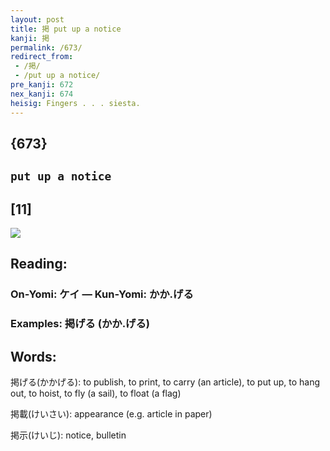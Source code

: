 ```yaml
---
layout: post
title: 掲 put up a notice
kanji: 掲
permalink: /673/
redirect_from:
 - /掲/
 - /put up a notice/
pre_kanji: 672
nex_kanji: 674
heisig: Fingers . . . siesta.
---
```


## {673}

## `put up a notice`

## [11]

<div class="stroke"><img src="E68EB2.png" /></div>

## Reading:

### On-Yomi: ケイ &mdash; Kun-Yomi: かか.げる

### Examples: 掲げる (かか.げる)

## Words:

掲げる(かかげる): to publish, to print, to carry (an article), to put up, to hang out, to hoist, to fly (a sail), to float (a flag)

掲載(けいさい): appearance (e.g. article in paper)

掲示(けいじ): notice, bulletin
